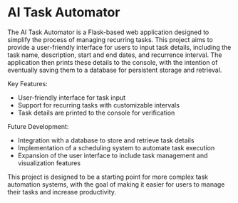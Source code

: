 # AI Task Automator

The AI Task Automator is a Flask-based web application designed to simplify the process of managing recurring tasks. This project aims to provide a user-friendly interface for users to input task details, including the task name, description, start and end dates, and recurrence interval. The application then prints these details to the console, with the intention of eventually saving them to a database for persistent storage and retrieval.

Key Features:

* User-friendly interface for task input
* Support for recurring tasks with customizable intervals
* Task details are printed to the console for verification

Future Development:

* Integration with a database to store and retrieve task details
* Implementation of a scheduling system to automate task execution
* Expansion of the user interface to include task management and visualization features

This project is designed to be a starting point for more complex task automation systems, with the goal of making it easier for users to manage their tasks and increase productivity.
